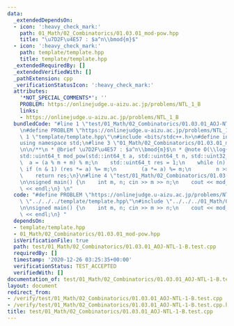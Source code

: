 ```yaml
---
data:
  _extendedDependsOn:
  - icon: ':heavy_check_mark:'
    path: 01_Math/02_Combinatorics/01.03.01_mod-pow.hpp
    title: "\u7D2F\u4E57 : $a^n\\bmod{m}$"
  - icon: ':heavy_check_mark:'
    path: template/template.hpp
    title: template/template.hpp
  _extendedRequiredBy: []
  _extendedVerifiedWith: []
  _pathExtension: cpp
  _verificationStatusIcon: ':heavy_check_mark:'
  attributes:
    '*NOT_SPECIAL_COMMENTS*': ''
    PROBLEM: https://onlinejudge.u-aizu.ac.jp/problems/NTL_1_B
    links:
    - https://onlinejudge.u-aizu.ac.jp/problems/NTL_1_B
  bundledCode: "#line 1 \"test/01_Math/02_Combinatorics/01.03.01_AOJ-NTL-1-B.test.cpp\"\
    \n#define PROBLEM \"https://onlinejudge.u-aizu.ac.jp/problems/NTL_1_B\"\n#line\
    \ 1 \"template/template.hpp\"\n#include <bits/stdc++.h>\n#define int int64_t\n\
    using namespace std;\n#line 3 \"01_Math/02_Combinatorics/01.03.01_mod-pow.hpp\"\
    \n\n/**\n * @brief \u7D2F\u4E57 : $a^n\\bmod{m}$\n * @note O(\\log{n})\n */\n\
    std::uint64_t mod_pow(std::int64_t a, std::uint64_t n, std::uint32_t m) {\n  \
    \  a = (a % m + m) % m;\n    std::uint64_t res = 1;\n    while (n) {\n       \
    \ if (n & 1) (res *= a) %= m;\n        (a *= a) %= m;\n        n >>= 1;\n    }\n\
    \    return res;\n}\n#line 4 \"test/01_Math/02_Combinatorics/01.03.01_AOJ-NTL-1-B.test.cpp\"\
    \n\nsigned main() {\n    int m, n; cin >> m >> n;\n    cout << mod_pow(m, n, 1000000007)\
    \ << endl;\n} \n"
  code: "#define PROBLEM \"https://onlinejudge.u-aizu.ac.jp/problems/NTL_1_B\"\n#include\
    \ \"../../../template/template.hpp\"\n#include \"../../../01_Math/02_Combinatorics/01.03.01_mod-pow.hpp\"\
    \n\nsigned main() {\n    int m, n; cin >> m >> n;\n    cout << mod_pow(m, n, 1000000007)\
    \ << endl;\n} "
  dependsOn:
  - template/template.hpp
  - 01_Math/02_Combinatorics/01.03.01_mod-pow.hpp
  isVerificationFile: true
  path: test/01_Math/02_Combinatorics/01.03.01_AOJ-NTL-1-B.test.cpp
  requiredBy: []
  timestamp: '2020-12-26 03:25:35+00:00'
  verificationStatus: TEST_ACCEPTED
  verifiedWith: []
documentation_of: test/01_Math/02_Combinatorics/01.03.01_AOJ-NTL-1-B.test.cpp
layout: document
redirect_from:
- /verify/test/01_Math/02_Combinatorics/01.03.01_AOJ-NTL-1-B.test.cpp
- /verify/test/01_Math/02_Combinatorics/01.03.01_AOJ-NTL-1-B.test.cpp.html
title: test/01_Math/02_Combinatorics/01.03.01_AOJ-NTL-1-B.test.cpp
---
```

